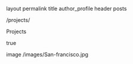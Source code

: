 layout 	permalink 	title 	author_profile 	header
posts
	
/projects/
	
Projects
	
true
	
image
/images/San-francisco.jpg
